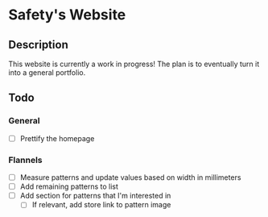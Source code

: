 # Safety's Website
## Description
This website is currently a work in progress! The plan is to eventually turn it into a general portfolio.

## Todo
### General
- [ ] Prettify the homepage
### Flannels
- [ ] Measure patterns and update values based on width in millimeters
- [ ] Add remaining patterns to list
- [ ] Add section for patterns that I'm interested in
  - [ ] If relevant, add store link to pattern image